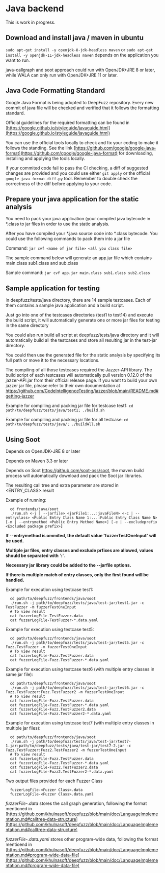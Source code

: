 # Java backend

This is work in progress.

Download and install java / maven in ubuntu
-----------------------------------------
`sudo apt-get install -y openjdk-8-jdk-headless maven`
or 
`sudo apt-get install -y openjdk-11-jdk-headless maven`
depends on the application you want to run. 

java-callgraph and soot approach could run with OpenJDK+JRE 8 or later, while WALA can only run with OpenJDK+JRE 11 or later.


Java Code Formatting Standard
-----------------------------------------
Google Java Format is being adopted to DeepFuzz repository. Every new commit of java file will be checked and verified that it follows the formatting standard.

Official guidelines for the required formatting can be found in [https://google.github.io/styleguide/javaguide.html](https://google.github.io/styleguide/javaguide.html)

You can use the official tools locally to check and fix your coding to make it follows the standing. See the link [https://github.com/google/google-java-format](https://github.com/google/google-java-format) for downloading, installing and applying the tools locally.

If your commited code fail to pass the CI checking, a diff of suggested changes are provided and you could use either `git apply` or the official `google-java-format-diff.py` tool. Remember to double check the correctness of the diff before applying to your code.

Prepare your java application for the static analysis
-----------------------------------------
You need to pack your java application (your compiled java bytecode in *.class to jar files in order to use the static analysis.

After you have compiled your *.java source code into *.class bytecode. You could use the following commands to pack them into a jar file

Command: `jar cvf <name of jar file> <all you class file>`

The sample command below will generate an app.jar file which contains main.class sub1.class and sub.class

Sample command: `jar cvf app.jar main.class sub1.class sub2.class`


Sample application for testing
-----------------------------------------
In deepfuzz/tests/java directory, there are 14 sample testcases. Each of them contains a sample java application and a build script.

Just go into one of the testcases directories (test1 to test14) and execute the build script, it will automatically generate one or more jar files for testing in the same directory

You could also run build all script at deepfuzz/tests/java directory and it will automatically build all the testcases and store all resulting jar in the test-jar directory.

You could then use the generated file for the static analysis by specifying its full path or move it to the necessary locations.

The compiling of all those testcases required the Jazzer-API library. The build script of each testcases will automatically pull version 0.12.0 of the jazzer-API.jar from their official release page. If you want to build your own jazzer jar file, please refer to their own documentation at https://github.com/CodeIntelligenceTesting/jazzer/blob/main/README.md#getting-jazzer

Example for compiling and packing jar file for testcase test1: `cd path/to/deepfuzz/tests/java/test1; ./build.sh`

Example for compiling and packing jar file for all testcase: `cd path/to/deepfuzz/tests/java/; ./buildAll.sh`


Using Soot
------------------------------------------
Depends on OpenJDK+JRE 8 or later 

Depends on Maven 3.3 or later

Depends on Soot https://github.com/soot-oss/soot, the maven build process will automatically download and pack the Soot jar libraries.

The resulting call tree and extra parameter are stored in <ENTRY_CLASS>.result 

Example of running: 

```
  cd frontends/java/soot
  ./run.sh <-j | --jarfile> <jarFile1:...:javaFileN> <-c | --entryclass> <Public Entry Class Name 1:...:Public Entry Class Name N> [-m | --entrymethod <Public Entry Method Name>] [-e | --excludeprefix <Excluded package prefix>]
```

**__If --entrymethod is ommited, the default value 'fuzzerTestOneInput' will be used.__**

**__Multiple jar files, entry classes and exclude prfixes are allowed, values should be separated with ':'.__**

**__Necessary jar library could be added to the --jarfile options__.**

**__If there is multiple match of entry classes, only the first found will be handled.__**


Example for execution using testcase test1:
```
  cd path/to/deepfuzz/frontends/java/soot
  ./run.sh -j path/to/deepfuzz/tests/java/test-jar/test1.jar -c TestFuzzer -m fuzzerTestOneInput
  # To view result
  cat fuzzerLogFile-TestFuzzer.data
  cat fuzzerLogFile-TestFuzzer-*.data.yaml
```

Example for execution using testcase test5: 
```
  cd path/to/deepfuzz/frontends/java/soot
  ./run.sh -j path/to/deepfuzz/tests/java/test-jar/test5.jar -c Fuzz.TestFuzzer -m fuzzerTestOneInput
  # To view result
  cat fuzzerLogFile-Fuzz.TestFuzzer.data
  cat fuzzerLogFile-Fuzz.TestFuzzer-*.data.yaml
```

Example for execution using testcase test6 (with multiple entry classes in same jar file): 
```
  cd path/to/deepfuzz/frontends/java/soot
  ./run.sh -j path/to/deepfuzz/tests/java/test-jar/test6.jar -c Fuzz.TestFuzzer:Fuzz.TestFuzzer2 -m fuzzerTestOneInput
  # To view result
  cat fuzzerLogFile-Fuzz.TestFuzzer.data
  cat fuzzerLogFile-Fuzz.TestFuzzer-*.data.yaml
  cat fuzzerLogFile-Fuzz.TestFuzzer2.data
  cat fuzzerLogFile-Fuzz.TestFuzzer2-*.data.yaml
```

Example for execution using testcase test7 (with multiple entry classes in multiple jar files): 
```
  cd path/to/deepfuzz/frontends/java/soot
  ./run.sh -j path/to/deepfuzz/tests/java/test-jar/test7-1.jar:path/to/deepfuzz/tests/java/test-jar/test7-2.jar -c Fuzz.TestFuzzer:Fuzz2.TestFuzzer2 -m fuzzerTestOneInput
  # To view result
  cat fuzzerLogFile-Fuzz.TestFuzzer.data
  cat fuzzerLogFile-Fuzz.TestFuzzer-*.data.yaml
  cat fuzzerLogFile-Fuzz2.TestFuzzer2.data
  cat fuzzerLogFile-Fuzz2.TestFuzzer2-*.data.yaml
```

Two output files provided for each Fuzzer Class
```
  fuzzerLogFile-<Fuzzer Class>.data
  fuzzerLogFile-<Fuzzer Class>.data.yaml
```

_fuzzerFile-<Fuzzer Class>.data_ stores the call graph generation, following the format mentioned in [https://github.com/khulnasoft/deepfuzz/blob/main/doc/LanguageImplementation.md#calltree-data-structure](https://github.com/khulnasoft/deepfuzz/blob/main/doc/LanguageImplementation.md#calltree-data-structure)

_fuzzerFile-<Fuzzer Class>.data.yaml_ stores other program-wide data, following the format mentioend in [https://github.com/khulnasoft/deepfuzz/blob/main/doc/LanguageImplementation.md#program-wide-data-file](https://github.com/khulnasoft/deepfuzz/blob/main/doc/LanguageImplementation.md#program-wide-data-file)

